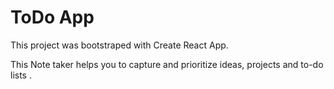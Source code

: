 # ToDo App
This project was bootstraped with Create React App.

This Note taker helps you to capture and prioritize ideas, projects and to-do lists .